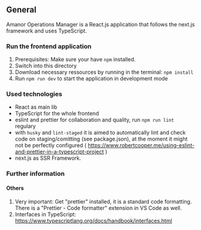 ## General

Amanor Operations Manager is a React.js application that follows the next.js framework and uses TypeScript.

### Run the frontend application

1. Prerequisites: Make sure your have `npm` installed.
2. Switch into this directory
3. Download necessary ressources by running in the terminal: `npm install`
4. Run `npm run dev` to start the application in development mode

### Used technologies

-   React as main lib
-   TypeScript for the whole frontend
-   eslint and prettier for collaboration and quality, run `npm run lint` regulary
-   with `husky` and `lint-staged` it is aimed to automatically lint and check code on staging/comitting (see package.json), at the moment it might not be perfectly configured ( https://www.robertcooper.me/using-eslint-and-prettier-in-a-typescript-project )
-   next.js as SSR Framework.

### Further information


#### Others

1. Very important: Get "prettier" installed, it is a standard code formatting. There is a "Prettier - Code formatter" extension in VS Code as well.
2. Interfaces in TypeScript: https://www.typescriptlang.org/docs/handbook/interfaces.html
